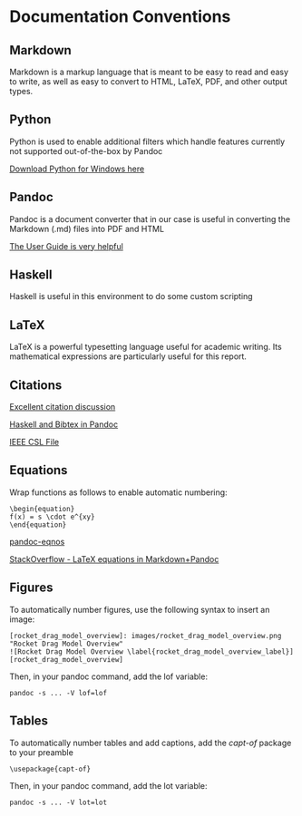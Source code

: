 # Documentation Conventions

## Markdown 
Markdown is a markup language that is meant to be easy to read and easy to write, as well as easy to convert to HTML, LaTeX, PDF, and other output types.

## Python
Python is used to enable additional filters which handle features currently not supported out-of-the-box by Pandoc

[Download Python for Windows here](https://www.python.org/downloads/windows/)

## Pandoc

Pandoc is a document converter that in our case is useful in converting the Markdown (.md) files into PDF and HTML

[The User Guide is very helpful](http://pandoc.org/README.html) 


## Haskell

Haskell is useful in this environment to do some custom scripting

## LaTeX

LaTeX is a powerful typesetting language useful for academic writing. Its mathematical expressions are particularly useful for this report.

## Citations

[Excellent citation discussion](http://www.chriskrycho.com/2015/academic-markdown-and-citations.html)

[Haskell and Bibtex in Pandoc](http://blog.wuzzeb.org/posts/2012-06-15-bibtex-and-pandoc.html)

[IEEE CSL File](https://gist.github.com/marcelofernandez/3264858)

## Equations

Wrap functions as follows to enable automatic numbering:
```
\begin{equation}
f(x) = s \cdot e^{xy}
\end{equation}
```

[pandoc-eqnos](https://github.com/tomduck/pandoc-eqnos) 

[StackOverflow - LaTeX equations in Markdown+Pandoc](http://stackoverflow.com/questions/25042901/how-to-use-latex-equation-environment-in-pandoc-markdown)

## Figures

To automatically number figures, use the following syntax to insert an image:
```
[rocket_drag_model_overview]: images/rocket_drag_model_overview.png "Rocket Drag Model Overview" 
![Rocket Drag Model Overview \label{rocket_drag_model_overview_label}][rocket_drag_model_overview] 
```
Then, in your pandoc command, add the lof variable:
```
pandoc -s ... -V lof=lof
```

## Tables

To automatically number tables and add captions, add the *capt-of* package to your preamble
```
\usepackage{capt-of}
```

Then, in your pandoc command, add the lot variable:
```
pandoc -s ... -V lot=lot
```

